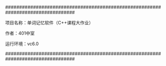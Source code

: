 
#################################################################################


项目名称：单词记忆软件（C++课程大作业）

作者：401中室

运行环境：vc6.0


#################################################################################
